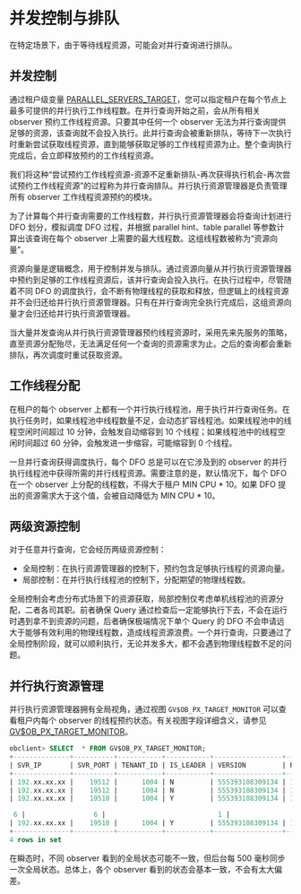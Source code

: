 # 并发控制与排队

在特定场景下，由于等待线程资源，可能会对并行查询进行排队。

## 并发控制

通过租户级变量 [PARALLEL_SERVERS_TARGET](400.parallel-parameter-tuning.md)，您可以指定租户在每个节点上最多可提供的并行执行工作线程数。在并行查询开始之前，会从所有相关 observer 预约工作线程资源。只要其中任何一个 observer 无法为并行查询提供足够的资源，该查询就不会投入执行。此并行查询会被重新排队，等待下一次执行时重新尝试获取线程资源，直到能够获取足够的工作线程资源为止。整个查询执行完成后，会立即释放预约的工作线程资源。

我们将这种“尝试预约工作线程资源-资源不足重新排队-再次获得执行机会-再次尝试预约工作线程资源”的过程称为并行查询排队。并行执行资源管理器是负责管理所有 observer 工作线程资源预约的模块。

为了计算每个并行查询需要的工作线程数，并行执行资源管理器会将查询计划进行 DFO 划分，模拟调度 DFO 过程，并根据 parallel hint、table parallel 等参数计算出该查询在每个 observer 上需要的最大线程数。这组线程数被称为“资源向量”。

资源向量是逻辑概念，用于控制并发与排队。通过资源向量从并行执行资源管理器中预约到足够的工作线程资源后，该并行查询会投入执行。在执行过程中，尽管随着不同 DFO 的调度执行，会不断有物理线程的获取和释放，但逻辑上的线程资源并不会归还给并行执行资源管理器。只有在并行查询完全执行完成后，这组资源向量才会归还给并行执行资源管理器。

当大量并发查询从并行执行资源管理器预约线程资源时，采用先来先服务的策略，直至资源分配殆尽，无法满足任何一个查询的资源需求为止。之后的查询都会重新排队，再次调度时重试获取资源。

## 工作线程分配

在租户的每个 observer 上都有一个并行执行线程池，用于执行并行查询任务。在执行任务时，如果线程池中线程数量不足，会动态扩容线程池。如果线程池中的线程空闲时间超过 10 分钟，会触发自动缩容到 10 个线程；如果线程池中的线程空闲时间超过 60 分钟，会触发进一步缩容，可能缩容到 0 个线程。

一旦并行查询获得调度执行，每个 DFO 总是可以在它涉及到的 observer 的并行执行线程池中获得所需的并行线程资源。需要注意的是，默认情况下，每个 DFO 在一个 observer 上分配的线程数，不得大于租户 MIN CPU * 10。如果 DFO 提出的资源需求大于这个值，会被自动降低为 MIN CPU * 10。

## 两级资源控制

对于任意并行查询，它会经历两级资源控制：

* 全局控制：在执行资源管理器的控制下，预约包含足够执行线程的资源向量。
* 局部控制：在并行执行线程池的控制下，分配期望的物理线程数。

全局控制会考虑分布式场景下的资源获取，局部控制仅考虑单机线程池的资源分配，二者各司其职。前者确保 Query 通过检查后一定能够执行下去，不会在运行时遇到拿不到资源的问题，后者确保极端情况下单个 Query 的 DFO 不会申请远大于能够有效利用的物理线程数，造成线程资源浪费。一个并行查询，只要通过了全局控制阶段，就可以顺利执行，无论并发多大，都不会遇到物理线程数不足的问题。

## 并行执行资源管理

并行执行资源管理器拥有全局视角，通过视图 `GV$OB_PX_TARGET_MONITOR` 可以查看租户内每个 observer 的线程预约状态。有关视图字段详细含义，请参见 [GV$OB_PX_TARGET_MONITOR](../../../../700.system-views/400.system-view-of-mysql-mode/300.performance-view-of-mysql-mode/2500.gv-ob_px_target_monitor-of-mysql-mode.md)。

```sql
obclient> SELECT  * FROM GV$OB_PX_TARGET_MONITOR;
+--------------+----------+-----------+-----------+-----------------+--------------+-----------+-------------+------------------+-------------------+------------------------------+
| SVR_IP       | SVR_PORT | TENANT_ID | IS_LEADER | VERSION         | PEER_IP      | PEER_PORT | PEER_TARGET | PEER_TARGET_USED | LOCAL_TARGET_USED | LOCAL_PARALLEL_SESSION_COUNT |
+--------------+----------+-----------+-----------+-----------------+--------------+-----------+-------------+------------------+-------------------+------------------------------+
| 192.xx.xx.xx |    19512 |      1004 | N         | 555393108309134 | 192.xx.xx.xx |     19510 |          10 |                6 |                 0 |                            0 |
| 192.xx.xx.xx |    19512 |      1004 | N         | 555393108309134 | 192.xx.xx.xx |     19512 |          10 |                0 |                 0 |                            0 |
| 192.xx.xx.xx |    19510 |      1004 | Y         | 555393108309134 | 192.xx.xx.xx |     19510 |          10 |                

 6 |                 6 |                            1 |
| 192.xx.xx.xx |    19510 |      1004 | Y         | 555393108309134 | 192.xx.xx.xx |     19512 |          10 |                 0 |                 0 |                            1 |
+--------------+----------+-----------+-----------+-----------------+--------------+-----------+-------------+------------------+-------------------+------------------------------+
4 rows in set
```

在瞬态时，不同 observer 看到的全局状态可能不一致，但后台每 500 毫秒同步一次全局状态。总体上，各个 observer 看到的状态会基本一致，不会有太大偏差。
